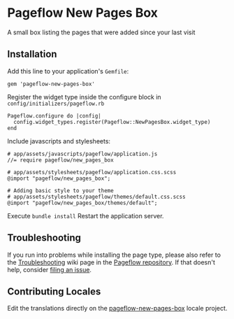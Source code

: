 # Pageflow New Pages Box

A small box listing the pages that were added since your last visit

## Installation

Add this line to your application's `Gemfile`:

    gem 'pageflow-new-pages-box'

Register the widget type inside the configure block in `config/initializers/pageflow.rb`

    Pageflow.configure do |config|
      config.widget_types.register(Pageflow::NewPagesBox.widget_type)
    end

Include javascripts and stylesheets:

    # app/assets/javascripts/pageflow/application.js
    //= require pageflow/new_pages_box

    # app/assets/stylesheets/pageflow/application.css.scss
    @import "pageflow/new_pages_box";

    # Adding basic style to your theme
    # app/assets/stylesheets/pageflow/themes/default.css.scss
    @import "pageflow/new_pages_box/themes/default";

Execute `bundle install` Restart the application server.

## Troubleshooting

If you run into problems while installing the page type, please also refer to the
[Troubleshooting](https://github.com/codevise/pageflow/wiki/Troubleshooting) wiki
page in the [Pageflow  repository](https://github.com/codevise/pageflow). If that
doesn't help, consider
[filing an issue](https://github.com/codevise/pageflow-new-pages-box/issues).

## Contributing Locales

Edit the translations directly on the
[pageflow-new-pages-box](http://www.localeapp.com/projects/public?search=tf/pageflow-new-pages-box)
locale project.
